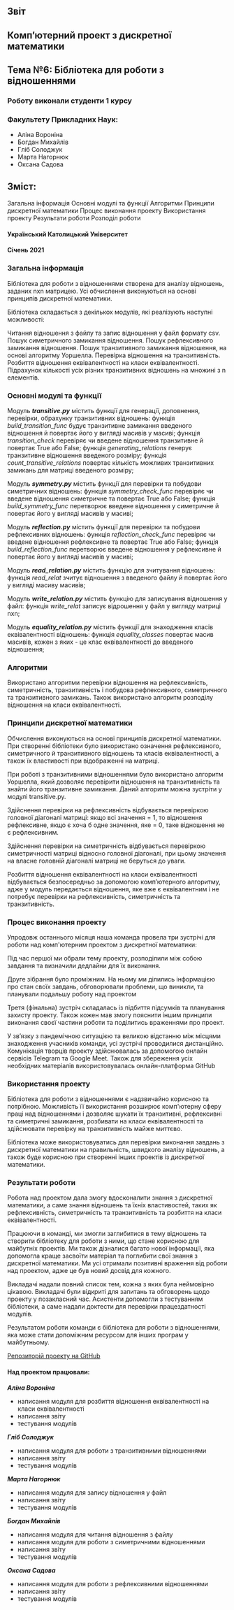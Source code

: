 ##                    **Звіт**
## Комп’ютерний проект з дискретної математики
## Тема №6: Бібліотека для роботи з відношеннями



### Роботу виконали студенти 1 курсу
### Факультету Прикладних Наук:

 - Аліна Вороніна 
 - Богдан Михайлів
 - Гліб Солоджук
 - Марта Нагорнюк
 - Оксана Садова 

## Зміст:

Загальна інформація
Основні модулі та функції
Алгоритми
Принципи дискретної математики
Процес виконання проекту
Використання проекту
Результати роботи
Розподіл роботи


#### Український Католицький Університет
#### Січень 2021

### Загальна інформація

Бібліотека для роботи з відношеннями створена для аналізу відношень, заданих nxn матрицею. Усі обчислення виконуються на основі принципів дискретної математики. 

Бібліотека складається з декількох модулів, які реалізують наступні можливості:

Читання відношення з файлу та запис відношення у файл формату csv.
Пошук симетричного замикання відношення.
Пошук рефлексивного замикання відношення.
Пошук транзитивного замикання відношення, на основі алгоритму Уоршелла.
Перевірка відношення на транзитивність.
Розбиття відношення еквівалентності на класи еквівалентності.
Підрахунок кількості усіх різних транзитивних відношень на множині з n елементів.



### Основні модулі та функції

Модуль ***transitive.py*** містить функції для генерації, доповнення, перевірки, обрахунку транзитивних відношень:
функція *build_transition_func* будує транзитивне замикання введеного відношення й повертає його у вигляді масивів у масиві; 
функція *transition_check* перевіряє чи введене відношення транзитивне й повертає True або False; 
функція *generating_relations* генерує транзитивне відношення введеного розміру;
функція *count_transitive_relations* повертає кількість можливих транзитивних замикань для матриці введеного розміру;
    

Модуль ***symmetry.py*** містить функції для перевірки та побудови симетричних відношень:
функція *symmetry_check_func* перевіряє чи введене відношення симетричне та повертає True або False;
функція *build_symmetry_func* перетворює введене відношення у симетричне й повертає його у вигляді масивів у масиві;


Модуль ***reflection.py*** містить функції для перевірки та побудови рефлексивних відношень:
функція *reflection_check_func* перевіряє чи введене відношення рефлексивне та повертає True або False;
функція *build_reflection_func* перетворює введене відношення у рефлексивне й повертає його у вигляді масивів у масиві;


Модуль ***read_relation.py*** містить функцію для зчитування відношень:
функція *read_relat* зчитує відношення з введеного файлу й повертає його у вигляді масиву масивів;


Модуль ***write_relation.py*** містить функцію для записування відношення у файл:
функція *write_relat* записує відрошення у файл у вигляду матриці nxn;


Модуль ***equality_relation.py*** містить функції для знаходження класів еквівалентності відношень:
функція *equality_classes* повертає масив масивів, кожен з яких - це клас еквівалентності до введеного відношення;



### Алгоритми

Використано алгоритми перевірки відношення на рефлексивність, симетричність, транзитивність і побудова рефлексивного, симетричного та транзитивного замикань. Також використано алгоритм розподілу відношення на класи еквівалентності.



### Принципи дискретної математики

Обчислення виконуються на основі принципів дискретної математики. При створенні бібліотеки було використано означення рефлексивного, симетричного й транзитивного відношень та класів еквівалентності, а також їх властивості при відображенні на матриці.

При роботі з транзитивними відношеннями було використано алгоритм Уоршелла, який дозволяє перевірити відношення на транзитивність та знайти його транзитивне замикання. Даний алгоритм можна зустріти у модулі transitive.py.

Здійснення перевірки на рефлексивність відбувається перевіркою головної діагоналі матриці: якщо всі значення = 1, то відношення рефлексивне, якщо є хоча б одне значення, яке = 0, таке відношення не є рефлексивним.

Здійснення перевірки на симетричність відбувається перевіркою симетричності матриці відносно головної діагоналі, при цьому значення на власне головній діагоналі матриці не беруться до уваги.

Розбиття відношення еквівалентності на класи еквівалентності відбувається безпосередньо за допомогою комп’ютерного алгоритму, адже у модуль передається відношення, яке вже є еквівалентним і не потребує перевірки на рефлексивність, симетричність та транзитивність.



### Процес виконання проекту

Упродовж останнього місяця наша команда провела три зустрічі для роботи над комп'ютерним проектом з дискретної математики:

Під час першої ми обрали тему проекту, розподілили між собою завдання  та визначили дедлайни для їх виконання. 

Друге зібрання було проміжним. На ньому ми ділились інформацією про стан своїх завдань, обговорювали проблеми, що виникли, та планували подальшу роботу над  проектом

Третя (фінальна) зустріч складалась із підбиття підсумків та планування захисту проекту. Також кожен мав змогу пояснити іншим принципи виконання своєї частини роботи та поділитись враженнями про проект.
 
У зв’язку з пандемічною ситуацією та великою відстанню між місцями знаходження учасників команди, усі зустрічі проводилися дистанційно. Комунікація творців проекту здійснювалась за допомогою онлайн сервісів Telegram  та Google Meet. Також для збереження усіх необхідних матеріалів використовувалась онлайн-платформа GitHub



### Використання проекту

Бібліотека для роботи з відношеннями є надзвичайно корисною та потрібною. Можливість її використання розширює комп'ютерну сферу праці над відношеннями і дозволяє шукати їх транзитивні, рефлексивні та симетричні замикання, розбивати на класи еквівалентності та здійснювати перевірку на транзитивність майже миттєво.

Бібліотека може використовуватись для перевірки виконання завдань з дискретної математики на правильність, швидкого аналізу відношень, а також буде корисною при створенні інших проектів із дискретної математики. 



### Результати роботи

Робота над проектом дала змогу вдосконалити знання з дискретної математики, а саме знання відношень та їхніх властивостей, таких як рефлексивність, симетричність та транзитивність та розбиття на класи еквівалентності.

Працюючи в команді, ми змогли заглибитися в тему відношень та створити бібліотеку для роботи з ними, що стане корисною для майбутніх проектів. Ми також дізналися багато нової інформації, яка допомогла краще засвоїти матеріал та поглибити свої знання з дискретної математики. Ми усі отримали позитивні враження від роботи над проектом, адже це був новий досвід для кожного.

Викладачі надали повний список тем, кожна з яких була неймовірно цікавою. Викладачі були відкриті для запитань та обговорень щодо проекту у позакласний час. Асистенти допомогли з тестуванням бібліотеки, а саме надали доктести для перевірки працездатності модулів.

Результатом роботи команди є бібліотека для роботи з відношеннями, яка може стати допоміжним ресурсом для інших програм у майбутньому.

[Репозиторій проекту на GitHub](https://github.com/Team-8-Discrete-computer-project/project_topic_6)

#### Над проектом працювали:

***Аліна Вороніна***

- написання модуля для розбиття відношення еквівалентності на класи еквівалентності
- написання звіту
- тестування модулів


***Гліб Солоджук***

- написання модуля для роботи з транзитивними відношеннями
- написання звіту
- тестування модулів


***Марта Нагорнюк***

- написання модуля для запису відношення у файл
- написання звіту
- тестування модулів


***Богдан Михайлів***

- написання модуля для читання відношення з файлу
- написання модуля для роботи з симетричними відношеннями
- написання звіту
- тестування модулів

***Оксана Садова***

- написання модуля для роботи з рефлексивними відношеннями
- написання звіту
- тестування модулів
